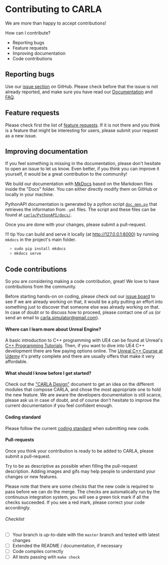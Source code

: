 Contributing to CARLA
=====================

We are more than happy to accept contributions!

How can I contribute?

* Reporting bugs
* Feature requests
* Improving documentation
* Code contributions

Reporting bugs
--------------

Use our [issue section][issueslink] on GitHub. Please check before that the
issue is not already reported, and make sure you have read our
[Documentation][docslink] and [FAQ][faqlink].

[issueslink]: https://github.com/carla-simulator/carla/issues
[docslink]: http://carla.readthedocs.io
[faqlink]: http://carla.readthedocs.io/en/latest/faq/

Feature requests
----------------

Please check first the list of [feature requests][frlink]. If it is not there
and you think is a feature that might be interesting for users, please submit
your request as a new issue.

[frlink]: https://github.com/carla-simulator/carla/issues?q=is%3Aissue+is%3Aopen+label%3A%22feature+request%22+sort%3Acomments-desc

Improving documentation
-----------------------

If you feel something is missing in the documentation, please don't hesitate to
open an issue to let us know. Even better, if you think you can improve it
yourself, it would be a great contribution to the community!

We build our documentation with [MkDocs](http://www.mkdocs.org/) based on the
Markdown files inside the "Docs" folder. You can either directly modify them on
GitHub or locally in your machine.

PythonAPI documentation is generated by a python script
[`doc_gen.py`][scriptlink] that retrieves the informaton from `.yml` files.
The script and these files can be found at [`carla/PythonAPI/docs/`][fileslink].

[scriptlink]: https://github.com/carla-simulator/carla/blob/master/PythonAPI/docs/doc_gen.py
[fileslink]: https://github.com/carla-simulator/carla/tree/master/PythonAPI/docs

Once you are done with your changes, please submit a pull-request.

!!! tip
    You can build and serve it locally (at <http://127.0.0.1:8000>) by running `mkdocs`
    in the project's main folder.

```sh
  > sudo pip install mkdocs
  > mkdocs serve
```

Code contributions
------------------

So you are considering making a code contribution, great! We love to have
contributions from the community.

Before starting hands-on on coding, please check out our
[issue board][issueboard] to see if we are already working on that, it would
be a pity putting an effort into something just to discover that someone else
was already working on that. In case of doubt or to discuss how to proceed,
please contact one of us (or send an email to <carla.simulator@gmail.com>).

[issueboard]: https://github.com/carla-simulator/carla/issues

#### Where can I learn more about Unreal Engine?

A basic introduction to C++ programming with UE4 can be found at Unreal's
[C++ Programming Tutorials][ue4tutorials]. Then, if you want to dive into UE4
C++ development there are few paying options online. The
[Unreal C++ Course at Udemy][ue4course] it's pretty complete and there are
usually offers that make it very affordable.

[ue4tutorials]: https://docs.unrealengine.com/latest/INT/Programming/Tutorials/
[ue4course]: https://www.udemy.com/unrealcourse/

#### What should I know before I get started?

Check out the ["CARLA Design"](index.md)<!-- @todo --> document to get an idea
on the different modules that compose CARLA, and chose the most appropriate one
to hold the new feature. We are aware the developers documentation is still
scarce, please ask us in case of doubt, and of course don't hesitate to improve
the current documentation if you feel confident enough.

#### Coding standard

Please follow the current [coding standard](coding_standard.md) when submitting
new code.

#### Pull-requests

Once you think your contribution is ready to be added to CARLA, please submit a
pull-request.

Try to be as descriptive as possible when filling the pull-request description.
Adding images and gifs may help people to understand your changes or new
features.

Please note that there are some checks that the new code is required to pass
before we can do the merge. The checks are automatically run by the continuous
integration system, you will see a green tick mark if all the checks succeeded.
If you see a red mark, please correct your code accordingly.

###### Checklist

<!--
  If you modify this list please keep it up-to-date with pull_request_template.md
-->

  - [ ] Your branch is up-to-date with the `master` branch and tested with latest changes
  - [ ] Extended the README / documentation, if necessary
  - [ ] Code compiles correctly
  - [ ] All tests passing with `make check`
